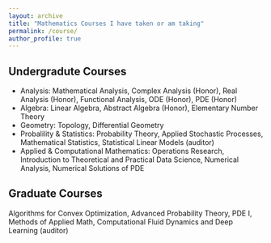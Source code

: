 ```yaml
---
layout: archive
title: "Mathematics Courses I have taken or am taking"
permalink: /course/
author_profile: true
---
```


## Undergradute Courses
- Analysis: Mathematical Analysis, Complex Analysis (Honor), Real Analysis (Honor), Functional Analysis, ODE (Honor), PDE (Honor) 
- Algebra: Linear Algebra, Abstract Algebra (Honor), Elementary Number Theory
- Geometry: Topology, Differential Geometry
- Probalility & Statistics: Probability Theory, Applied Stochastic Processes, Mathematical Statistics, Statistical Linear Models (auditor)  
- Applied & Computational Mathematics: Operations Research, Introduction to Theoretical and Practical Data Science, Numerical Analysis, Numerical Solutions of PDE 

## Graduate Courses
Algorithms for Convex Optimization, Advanced Probability Theory, PDE I, Methods of Applied Math, Computational Fluid Dynamics and Deep Learning (auditor)
